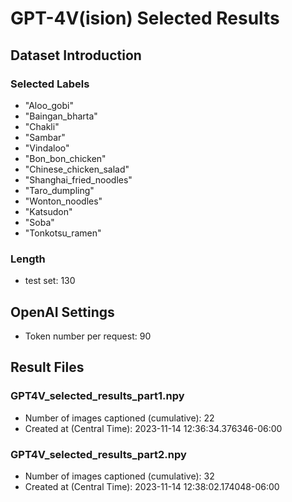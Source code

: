 # GPT-4V(ision) Selected Results
## Dataset Introduction
### Selected Labels
- "Aloo_gobi"
- "Baingan_bharta"
- "Chakli"
- "Sambar"
- "Vindaloo"
- "Bon_bon_chicken"
- "Chinese_chicken_salad"
- "Shanghai_fried_noodles"
- "Taro_dumpling"
- "Wonton_noodles"
- "Katsudon"
- "Soba"
- "Tonkotsu_ramen"
### Length
- test set: 130
## OpenAI Settings
- Token number per request: 90
## Result Files
### GPT4V_selected_results_part1.npy
- Number of images captioned (cumulative): 22
- Created at (Central Time): 2023-11-14 12:36:34.376346-06:00
### GPT4V_selected_results_part2.npy
- Number of images captioned (cumulative): 32
- Created at (Central Time): 2023-11-14 12:38:02.174048-06:00
